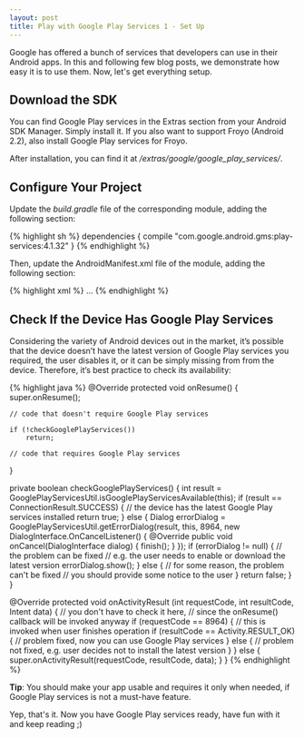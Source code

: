 ```yaml
---
layout: post
title: Play with Google Play Services 1 - Set Up
---
```


Google has offered a bunch of services that developers can use in their Android apps. In this and following few blog posts, we demonstrate how easy it is to use them. Now, let's get everything setup.

## Download the SDK

You can find Google Play services in the Extras section from your Android SDK Manager. Simply install it. If you also want to support Froyo (Android 2.2), also install Google Play services for Froyo.

After installation, you can find it at *<android-sdk>/extras/google/google_play_services/*.

## Configure Your Project

Update the *build.gradle* file of the corresponding module, adding the following section:

{% highlight sh %}
dependencies {
    compile "com.google.android.gms:play-services:4.1.32"
}
{% endhighlight %}

Then, update the AndroidManifest.xml file of the module, adding the following section:

{% highlight xml %}
<application>
    ...
    <meta-data
        android:name="com.google.android.gms.version"
        android:value="@integer/google_play_services_version"/>
</application>
{% endhighlight %}

## Check If the Device Has Google Play Services

Considering the variety of Android devices out in the market, it’s possible that the device doesn’t have the latest version of Google Play services you required, the user disables it, or it can be simply missing from from the device. Therefore, it’s best practice to check its availability:

{% highlight java %}
@Override
protected void onResume() {
    super.onResume();
 
    // code that doesn't require Google Play services
 
    if (!checkGooglePlayServices())
        return;
 
    // code that requires Google Play services
}
 
private boolean checkGooglePlayServices() {
    int result = GooglePlayServicesUtil.isGooglePlayServicesAvailable(this);
    if (result == ConnectionResult.SUCCESS) {
        // the device has the latest Google Play services installed
        return true;
    } else {
        Dialog errorDialog = GooglePlayServicesUtil.getErrorDialog(result, this, 8964,
            new DialogInterface.OnCancelListener() {
                @Override
                public void onCancel(DialogInterface dialog) {
                    finish();
                }
            });
        if (errorDialog != null) {
            // the problem can be fixed
            // e.g. the user needs to enable or download the latest version
            errorDialog.show();
        } else {
            // for some reason, the problem can't be fixed
            // you should provide some notice to the user
        }
        return false;
    }
}
 
@Override
protected void onActivityResult (int requestCode, int resultCode, Intent data) {
    // you don't have to check it here,
    // since the onResume() callback will be invoked anyway
    if (requestCode == 8964) {
        // this is invoked when user finishes operation
        if (resultCode == Activity.RESULT_OK) {
            // problem fixed, now you can use Google Play services
        } else {
            // problem not fixed, e.g. user decides not to install the latest version
        }
    } else {
        super.onActivityResult(requestCode, resultCode, data);
    }
}
{% endhighlight %}

**Tip**: You should make your app usable and requires it only when needed, if Google Play services is not a must-have feature.

Yep, that's it. Now you have Google Play services ready, have fun with it and keep reading ;)
